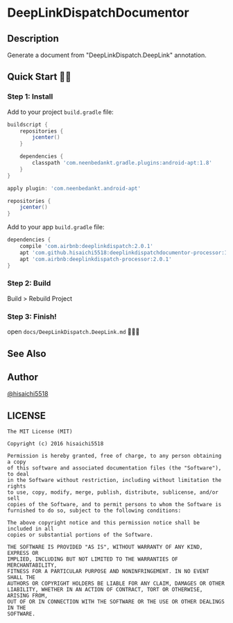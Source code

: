 # DeepLinkDispatchDocumentor

## Description

Generate a document from "DeepLinkDispatch.DeepLink" annotation.

## Quick Start :racehorse::dash:

### Step 1: Install

Add to your project `build.gradle` file:

```groovy
buildscript {
    repositories {
        jcenter()
    }

    dependencies {
        classpath 'com.neenbedankt.gradle.plugins:android-apt:1.8'
    }
}

apply plugin: 'com.neenbedankt.android-apt'

repositories {
    jcenter()
}
```

Add to your app `build.gradle` file:

```groovy
dependencies {
    compile 'com.airbnb:deeplinkdispatch:2.0.1'
    apt 'com.github.hisaichi5518:deeplinkdispatchdocumentor-processor:1.0.0'
    apt 'com.airbnb:deeplinkdispatch-processor:2.0.1'
}
```

### Step 2: Build

Build > Rebuild Project

### Step 3: Finish!

open `docs/DeepLinkDispatch.DeepLink.md` :tada::tada::tada:

## See Also


## Author

[@hisaichi5518](https://twitter.com/hisaichi5518)

## LICENSE

```
The MIT License (MIT)

Copyright (c) 2016 hisaichi5518

Permission is hereby granted, free of charge, to any person obtaining a copy
of this software and associated documentation files (the "Software"), to deal
in the Software without restriction, including without limitation the rights
to use, copy, modify, merge, publish, distribute, sublicense, and/or sell
copies of the Software, and to permit persons to whom the Software is
furnished to do so, subject to the following conditions:

The above copyright notice and this permission notice shall be included in all
copies or substantial portions of the Software.

THE SOFTWARE IS PROVIDED "AS IS", WITHOUT WARRANTY OF ANY KIND, EXPRESS OR
IMPLIED, INCLUDING BUT NOT LIMITED TO THE WARRANTIES OF MERCHANTABILITY,
FITNESS FOR A PARTICULAR PURPOSE AND NONINFRINGEMENT. IN NO EVENT SHALL THE
AUTHORS OR COPYRIGHT HOLDERS BE LIABLE FOR ANY CLAIM, DAMAGES OR OTHER
LIABILITY, WHETHER IN AN ACTION OF CONTRACT, TORT OR OTHERWISE, ARISING FROM,
OUT OF OR IN CONNECTION WITH THE SOFTWARE OR THE USE OR OTHER DEALINGS IN THE
SOFTWARE.
```
